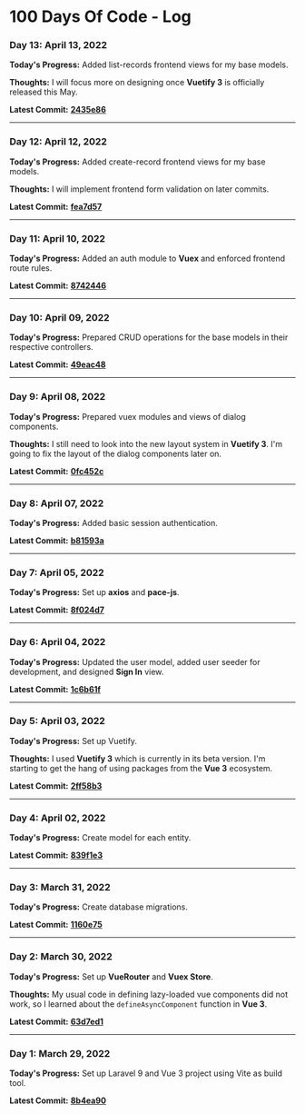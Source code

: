 # 100 Days Of Code - Log

### Day 13: April 13, 2022

**Today's Progress:** Added list-records frontend views for my base models.

**Thoughts:** I will focus more on designing once **Vuetify 3** is officially released this May.

**Latest Commit:** [**2435e86**](https://github.com/kulotsystems/tabulation-system/tree/2435e86fe23e3fe981c9b1ab89ae202e96cfcefc)


---


### Day 12: April 12, 2022

**Today's Progress:** Added create-record frontend views for my base models.

**Thoughts:** I will implement frontend form validation on later commits.

**Latest Commit:** [**fea7d57**](https://github.com/kulotsystems/tabulation-system/tree/fea7d5747f30edba3879881528661f95f456fcfa)


---


### Day 11: April 10, 2022

**Today's Progress:**  Added an auth module to **Vuex** and enforced frontend route rules.

**Latest Commit:** [**8742446**](https://github.com/kulotsystems/tabulation-system/tree/87424460d6ee468d08f14c599c4757e76ca26aa4)


---


### Day 10: April 09, 2022

**Today's Progress:** Prepared CRUD operations for the base models in their respective controllers.

**Latest Commit:** [**49eac48**](https://github.com/kulotsystems/tabulation-system/tree/49eac48a697efc97ecf7d50879592e8ca0ef2969)


---


### Day 9: April 08, 2022

**Today's Progress:** Prepared vuex modules and views of dialog components.

**Thoughts:** I still need to look into the new layout system in **Vuetify 3**. I'm going to fix the layout of the dialog components later on.

**Latest Commit:** [**0fc452c**](https://github.com/kulotsystems/tabulation-system/tree/0fc452c4d2cc28f116e0bc66e83d1880a0523bd8)


---


### Day 8: April 07, 2022

**Today's Progress:** Added basic session authentication.

**Latest Commit:** [**b81593a**](https://github.com/kulotsystems/tabulation-system/tree/b81593a495bdf9f6653012be3e2e2078f6722210)


---


### Day 7: April 05, 2022

**Today's Progress:** Set up **axios** and **pace-js**.

**Latest Commit:** [**8f024d7**](https://github.com/kulotsystems/tabulation-system/tree/8f024d7c04412013fd31f789ab3bc2e314d702b2)


---


### Day 6: April 04, 2022

**Today's Progress:** Updated the user model, added user seeder for development, and designed **Sign In** view.

**Latest Commit:** [**1c6b61f**](https://github.com/kulotsystems/tabulation-system/tree/1c6b61f1d0c7d20e3f4ea22a73fed2ee26d7a73d)


---


### Day 5: April 03, 2022

**Today's Progress:** Set up Vuetify.

**Thoughts:** I used **Vuetify 3** which is currently in its beta version. I'm starting to get the hang of using packages from the **Vue 3** ecosystem.

**Latest Commit:** [**2ff58b3**](https://github.com/kulotsystems/tabulation-system/tree/2ff58b377b7c4c05345d7c9c3dd0389637a600f1)


---


### Day 4: April 02, 2022

**Today's Progress:** Create model for each entity.

**Latest Commit:** [**839f1e3**](https://github.com/kulotsystems/tabulation-system/tree/839f1e31988d6eb74838918b35b201022ac51643)


---


### Day 3: March 31, 2022

**Today's Progress:** Create database migrations.

**Latest Commit:** [**1160e75**](https://github.com/kulotsystems/tabulation-system/tree/1160e7586fca57c9771da149f3082809f95e4c7e)


---


### Day 2: March 30, 2022

**Today's Progress:** Set up **VueRouter** and **Vuex Store**.

**Thoughts:** My usual code in defining lazy-loaded vue components did not work, so I learned about the `defineAsyncComponent` function in **Vue 3**.

**Latest Commit:** [**63d7ed1**](https://github.com/kulotsystems/tabulation-system/tree/63d7ed1736b1bbc60dc643e9c55c7b33533e7747)


---


### Day 1: March 29, 2022

**Today's Progress:** Set up Laravel 9 and Vue 3 project using Vite as build tool.

**Latest Commit:** [**8b4ea90**](https://github.com/kulotsystems/tabulation-system/tree/8b4ea9014f5acfa8d0833d5ff11e49ee6c60bd80)